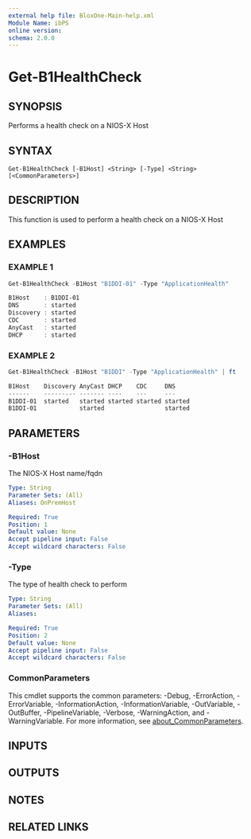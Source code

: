 ```yaml
---
external help file: BloxOne-Main-help.xml
Module Name: ibPS
online version:
schema: 2.0.0
---
```


# Get-B1HealthCheck

## SYNOPSIS
Performs a health check on a NIOS-X Host

## SYNTAX

```
Get-B1HealthCheck [-B1Host] <String> [-Type] <String> [<CommonParameters>]
```

## DESCRIPTION
This function is used to perform a health check on a NIOS-X Host

## EXAMPLES

### EXAMPLE 1
```powershell
Get-B1HealthCheck -B1Host "B1DDI-01" -Type "ApplicationHealth"

B1Host    : B1DDI-01
DNS       : started
Discovery : started
CDC       : started
AnyCast   : started
DHCP      : started
```

### EXAMPLE 2
```powershell
Get-B1HealthCheck -B1Host "B1DDI" -Type "ApplicationHealth" | ft

B1Host    Discovery AnyCast DHCP    CDC     DNS
------    --------- ------- ----    ---     ---
B1DDI-01  started   started started started started
B1DDI-01            started                 started
```

## PARAMETERS

### -B1Host
The NIOS-X Host name/fqdn

```yaml
Type: String
Parameter Sets: (All)
Aliases: OnPremHost

Required: True
Position: 1
Default value: None
Accept pipeline input: False
Accept wildcard characters: False
```

### -Type
The type of health check to perform

```yaml
Type: String
Parameter Sets: (All)
Aliases:

Required: True
Position: 2
Default value: None
Accept pipeline input: False
Accept wildcard characters: False
```

### CommonParameters
This cmdlet supports the common parameters: -Debug, -ErrorAction, -ErrorVariable, -InformationAction, -InformationVariable, -OutVariable, -OutBuffer, -PipelineVariable, -Verbose, -WarningAction, and -WarningVariable. For more information, see [about_CommonParameters](http://go.microsoft.com/fwlink/?LinkID=113216).

## INPUTS

## OUTPUTS

## NOTES

## RELATED LINKS
